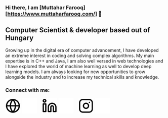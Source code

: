 ### Hi there, I am [Muttahar Farooq][https://www.muttaharfarooq.com/] 👋

## Computer Scientist & developer based out of Hungary

Growing up in the digital era of computer advancement, I have developed an extreme interest in
coding and solving complex algorithms. My main expertise is in C++ and Java, I am also well versed in web technologies and I have explored the world of machine learning as well to develop deep learning models. I am always looking for new opportunities to grow alongside the industry and to increase my technical skills and knowledge.

### Connect with me:

[![website](./img/globe-light.svg)](https://www.muttaharfarooq.com/#gh-light-mode-only)
[![website](./img/globe-dark.svg)](https://www.muttaharfarooq.com/#gh-dark-mode-only)
&nbsp;&nbsp;
[![website](./img/linkedin-light.svg)](https://www.linkedin.com/in/muttahar-farooq-5816b31aa/#gh-light-mode-only)
[![website](./img/linkedin-dark.svg)](https://www.linkedin.com/in/muttahar-farooq-5816b31aa/#gh-dark-mode-only)
&nbsp;&nbsp;
[![website](./img/instagram-light.svg)](https://www.instagram.com/muttahar.farooq/#gh-light-mode-only)
[![website](./img/instagram-dark.svg)](https://www.instagram.com/muttahar.farooq/#gh-dark-mode-only)

<!--
**Muttahar-Farooq/Muttahar-Farooq** is a ✨ _special_ ✨ repository because its `README.md` (this file) appears on your GitHub profile.

Here are some ideas to get you started:

- 🔭 I’m currently working on ...
- 🌱 I’m currently learning ...
- 👯 I’m looking to collaborate on ...
- 🤔 I’m looking for help with ...
- 💬 Ask me about ...
- 📫 How to reach me: ...
- 😄 Pronouns: ...
- ⚡ Fun fact: ...
-->
